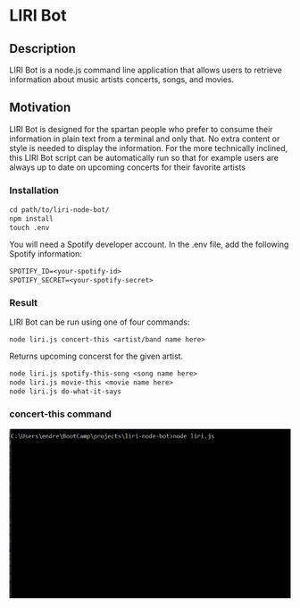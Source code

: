 # LIRI Bot

## Description
LIRI Bot is a node.js command line application that allows users to retrieve information about music artists concerts, songs, and movies.

## Motivation 
LIRI Bot is designed for the spartan people who prefer to consume their information in plain text from a terminal and only that. No extra content or style is needed to display the information. For the more technically inclined, this LIRI Bot script can be automatically run so that for example users are always up to date on upcoming concerts for their favorite artists 

### Installation
```
cd path/to/liri-node-bot/
npm install
touch .env
```
You will need a Spotify developer account. In the .env file, add the following Spotify information:
```
SPOTIFY_ID=<your-spotify-id>
SPOTIFY_SECRET=<your-spotify-secret>
```

### Result
LIRI Bot can be run using one of four commands:
```
node liri.js concert-this <artist/band name here>
```
Returns upcoming concerst for the given artist.
```
node liri.js spotify-this-song <song name here>
node liri.js movie-this <movie name here>
node liri.js do-what-it-says
```

### concert-this command
![concert-this command](./assets/gifs/concert-this.gif)

